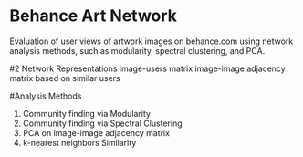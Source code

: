 Behance Art Network
=====
Evaluation of user views of artwork images on behance.com using network analysis methods, such as modularity, spectral clustering, and PCA. 

#2 Network Representations 
image-users matrix
image-image adjacency matrix based on similar users

#Analysis Methods
1. Community finding via Modularity
2. Community finding via Spectral Clustering 
3. PCA on image-image adjacency matrix
4. k-nearest neighbors Similarity